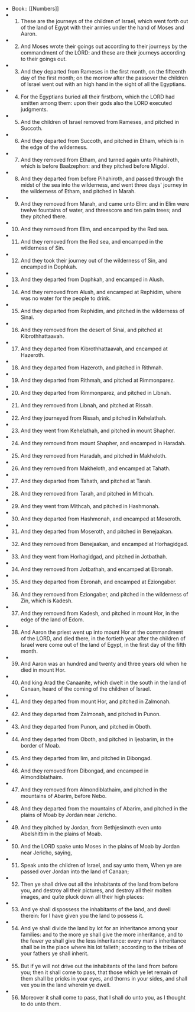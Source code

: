 - Book:: [[Numbers]]
- 1. These are the journeys of the children of Israel, which went forth out of the land of Egypt with their armies under the hand of Moses and Aaron.
- 2. And Moses wrote their goings out according to their journeys by the commandment of the LORD: and these are their journeys according to their goings out.
- 3. And they departed from Rameses in the first month, on the fifteenth day of the first month; on the morrow after the passover the children of Israel went out with an high hand in the sight of all the Egyptians.
- 4. For the Egyptians buried all their firstborn, which the LORD had smitten among them: upon their gods also the LORD executed judgments.
- 5. And the children of Israel removed from Rameses, and pitched in Succoth.
- 6. And they departed from Succoth, and pitched in Etham, which is in the edge of the wilderness.
- 7. And they removed from Etham, and turned again unto Pihahiroth, which is before Baalzephon: and they pitched before Migdol.
- 8. And they departed from before Pihahiroth, and passed through the midst of the sea into the wilderness, and went three days' journey in the wilderness of Etham, and pitched in Marah.
- 9. And they removed from Marah, and came unto Elim: and in Elim were twelve fountains of water, and threescore and ten palm trees; and they pitched there.
- 10. And they removed from Elim, and encamped by the Red sea.
- 11. And they removed from the Red sea, and encamped in the wilderness of Sin.
- 12. And they took their journey out of the wilderness of Sin, and encamped in Dophkah.
- 13. And they departed from Dophkah, and encamped in Alush.
- 14. And they removed from Alush, and encamped at Rephidim, where was no water for the people to drink.
- 15. And they departed from Rephidim, and pitched in the wilderness of Sinai.
- 16. And they removed from the desert of Sinai, and pitched at Kibrothhattaavah.
- 17. And they departed from Kibrothhattaavah, and encamped at Hazeroth.
- 18. And they departed from Hazeroth, and pitched in Rithmah.
- 19. And they departed from Rithmah, and pitched at Rimmonparez.
- 20. And they departed from Rimmonparez, and pitched in Libnah.
- 21. And they removed from Libnah, and pitched at Rissah.
- 22. And they journeyed from Rissah, and pitched in Kehelathah.
- 23. And they went from Kehelathah, and pitched in mount Shapher.
- 24. And they removed from mount Shapher, and encamped in Haradah.
- 25. And they removed from Haradah, and pitched in Makheloth.
- 26. And they removed from Makheloth, and encamped at Tahath.
- 27. And they departed from Tahath, and pitched at Tarah.
- 28. And they removed from Tarah, and pitched in Mithcah.
- 29. And they went from Mithcah, and pitched in Hashmonah.
- 30. And they departed from Hashmonah, and encamped at Moseroth.
- 31. And they departed from Moseroth, and pitched in Benejaakan.
- 32. And they removed from Benejaakan, and encamped at Horhagidgad.
- 33. And they went from Horhagidgad, and pitched in Jotbathah.
- 34. And they removed from Jotbathah, and encamped at Ebronah.
- 35. And they departed from Ebronah, and encamped at Eziongaber.
- 36. And they removed from Eziongaber, and pitched in the wilderness of Zin, which is Kadesh.
- 37. And they removed from Kadesh, and pitched in mount Hor, in the edge of the land of Edom.
- 38. And Aaron the priest went up into mount Hor at the commandment of the LORD, and died there, in the fortieth year after the children of Israel were come out of the land of Egypt, in the first day of the fifth month.
- 39. And Aaron was an hundred and twenty and three years old when he died in mount Hor.
- 40. And king Arad the Canaanite, which dwelt in the south in the land of Canaan, heard of the coming of the children of Israel.
- 41. And they departed from mount Hor, and pitched in Zalmonah.
- 42. And they departed from Zalmonah, and pitched in Punon.
- 43. And they departed from Punon, and pitched in Oboth.
- 44. And they departed from Oboth, and pitched in Ijeabarim, in the border of Moab.
- 45. And they departed from Iim, and pitched in Dibongad.
- 46. And they removed from Dibongad, and encamped in Almondiblathaim.
- 47. And they removed from Almondiblathaim, and pitched in the mountains of Abarim, before Nebo.
- 48. And they departed from the mountains of Abarim, and pitched in the plains of Moab by Jordan near Jericho.
- 49. And they pitched by Jordan, from Bethjesimoth even unto Abelshittim in the plains of Moab.
- 50. And the LORD spake unto Moses in the plains of Moab by Jordan near Jericho, saying,
- 51. Speak unto the children of Israel, and say unto them, When ye are passed over Jordan into the land of Canaan;
- 52. Then ye shall drive out all the inhabitants of the land from before you, and destroy all their pictures, and destroy all their molten images, and quite pluck down all their high places:
- 53. And ye shall dispossess the inhabitants of the land, and dwell therein: for I have given you the land to possess it.
- 54. And ye shall divide the land by lot for an inheritance among your families: and to the more ye shall give the more inheritance, and to the fewer ye shall give the less inheritance: every man's inheritance shall be in the place where his lot falleth; according to the tribes of your fathers ye shall inherit.
- 55. But if ye will not drive out the inhabitants of the land from before you; then it shall come to pass, that those which ye let remain of them shall be pricks in your eyes, and thorns in your sides, and shall vex you in the land wherein ye dwell.
- 56. Moreover it shall come to pass, that I shall do unto you, as I thought to do unto them.
